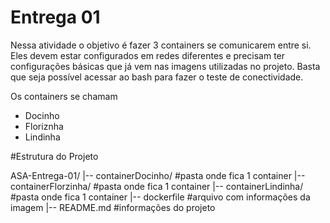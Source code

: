 # Entrega 01
Nessa atividade o objetivo é fazer 3 containers se comunicarem entre si. Eles devem estar configurados em redes diferentes e precisam ter configurações básicas que já vem nas imagens utilizadas no projeto. Basta que seja possível acessar ao bash para fazer o teste de conectividade.

Os containers se chamam
- Docinho
- Floriznha
- Lindinha

#Estrutura do Projeto


ASA-Entrega-01/
|-- containerDocinho/ #pasta onde fica 1 container
|-- containerFlorzinha/ #pasta onde fica 1 container
|-- containerLindinha/ #pasta onde fica 1 container
|-- dockerfile #arquivo com informações da imagem
|-- README.md #informações do projeto

